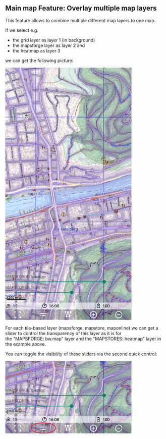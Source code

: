 ## Main map Feature: Overlay multiple map layers

This feature allows to combine multiple different map layers to one map. 

If we select e.g.
- the grid layer as layer 1 (in background) 
- the mapsforge layer as layer 2 and 
- the heatmap as layer 3 

we can get the following picture:

<img src="./multi_map1.png" width="400" />

For each tile-based layer (mapsforge, mapstore, maponline) we can get a slider to control the 
transparency of this layer as it is for </br>the "MAPSFORGE: bw.map" layer and the "MAPSTORES: heatmap" layer in the example above.

You can toggle the visibility of these sliders via the second quick control:

<img src="./multi_map2.png" width="400" />


